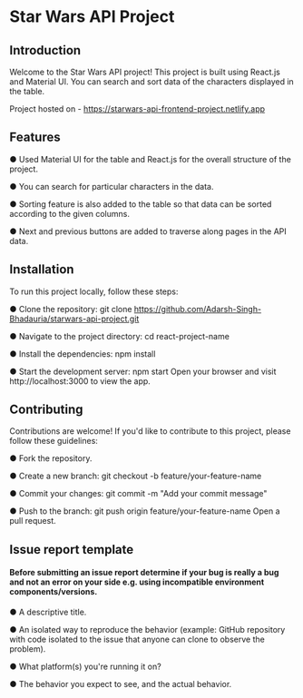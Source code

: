 
# Star Wars API Project

## Introduction

Welcome to the Star Wars API project! This project is built using React.js and Material UI. You can search and sort data of the characters displayed in the table.

Project hosted on -  https://starwars-api-frontend-project.netlify.app


## Features

● Used Material UI for the table and React.js for the overall structure of the project.

● You can search for particular characters in the data.

● Sorting feature is also added to the table so that data can be sorted according to the given columns.

● Next and previous buttons are added to traverse along pages in the API data.

## Installation

To run this project locally, follow these steps:

● Clone the repository: git clone  https://github.com/Adarsh-Singh-Bhadauria/starwars-api-project.git

● Navigate to the project directory: cd react-project-name

● Install the dependencies: npm install

● Start the development server: npm start
Open your browser and visit http://localhost:3000 to view the app.

## Contributing

Contributions are welcome! If you'd like to contribute to this project, please follow these guidelines:

● Fork the repository.

● Create a new branch: git checkout -b feature/your-feature-name

● Commit your changes: git commit -m "Add your commit message"

● Push to the branch: git push origin feature/your-feature-name
Open a pull request.

## Issue report template

#### Before submitting an issue report determine if your bug is really a bug and not an error on your side e.g. using incompatible environment components/versions.

● A descriptive title.

● An isolated way to reproduce the behavior (example: GitHub repository with code isolated to the issue that anyone can clone to observe the problem).

● What platform(s) you're running it on?

● The behavior you expect to see, and the actual behavior.

